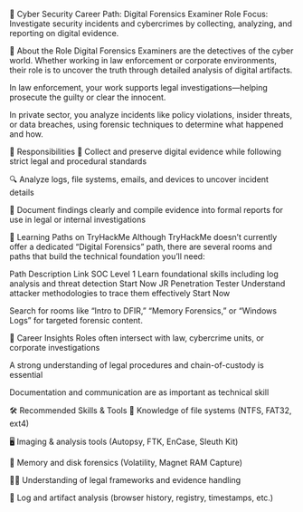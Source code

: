 🧪 Cyber Security Career Path: Digital Forensics Examiner
Role Focus: Investigate security incidents and cybercrimes by collecting, analyzing, and reporting on digital evidence.

🧠 About the Role
Digital Forensics Examiners are the detectives of the cyber world. Whether working in law enforcement or corporate environments, their role is to uncover the truth through detailed analysis of digital artifacts.

In law enforcement, your work supports legal investigations—helping prosecute the guilty or clear the innocent.

In private sector, you analyze incidents like policy violations, insider threats, or data breaches, using forensic techniques to determine what happened and how.

🎯 Responsibilities
🧾 Collect and preserve digital evidence while following strict legal and procedural standards

🔍 Analyze logs, file systems, emails, and devices to uncover incident details

📝 Document findings clearly and compile evidence into formal reports for use in legal or internal investigations

🧭 Learning Paths on TryHackMe
Although TryHackMe doesn’t currently offer a dedicated “Digital Forensics” path, there are several rooms and paths that build the technical foundation you’ll need:

Path	Description	Link
SOC Level 1	Learn foundational skills including log analysis and threat detection	Start Now
JR Penetration Tester	Understand attacker methodologies to trace them effectively	Start Now

Search for rooms like “Intro to DFIR,” “Memory Forensics,” or “Windows Logs” for targeted forensic content.

📘 Career Insights
Roles often intersect with law, cybercrime units, or corporate investigations

A strong understanding of legal procedures and chain-of-custody is essential

Documentation and communication are as important as technical skill

🛠️ Recommended Skills & Tools
🧠 Knowledge of file systems (NTFS, FAT32, ext4)

🖥️ Imaging & analysis tools (Autopsy, FTK, EnCase, Sleuth Kit)

💾 Memory and disk forensics (Volatility, Magnet RAM Capture)

🧑‍⚖️ Understanding of legal frameworks and evidence handling

📂 Log and artifact analysis (browser history, registry, timestamps, etc.)

